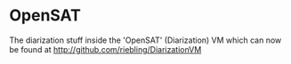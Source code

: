 # OpenSAT 
The diarization stuff inside the 'OpenSAT' (Diarization) VM
which can now be found at http://github.com/riebling/DiarizationVM
